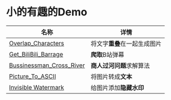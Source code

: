 # 小的有趣的Demo

| 名称                                                 | 详情                         |
| ---------------------------------------------------- | ---------------------------- |
| [Overlap_Characters](Overlap_Characters)             | 将文字**重叠**在一起生成图片 |
| [Get_BiliBili_Barrage](Get_BiliBili_Barrage)         | **爬取**B站弹幕              |
| [Bussinessman_Cross_River](Bussinessman_Cross_River) | **商人过河问题**求解算法     |
| [Picture_To_ASCII](Picture_To_ASCII)                 | 将图片转成**文本**           |
| [Invisible Watermark](Invisible%20Watermark)         | 给图片添加**隐藏水印**       |

